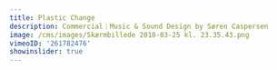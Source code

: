 ```yaml
---
title: Plastic Change
description: Commercial︱Music & Sound Design by Søren Caspersen
image: /cms/images/Skærmbillede 2018-03-25 kl. 23.35.43.png
vimeoID: '261782476'
showinslider: true
---
```




